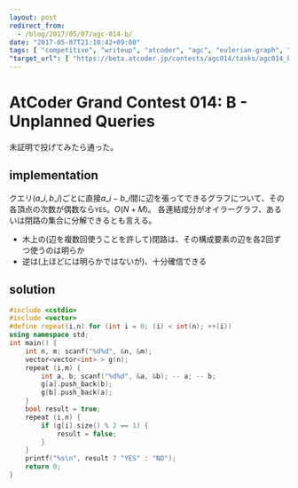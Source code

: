 ```yaml
---
layout: post
redirect_from:
  - /blog/2017/05/07/agc-014-b/
date: "2017-05-07T21:10:42+09:00"
tags: [ "competitive", "writeup", "atcoder", "agc", "eulerian-graph", "tree" ]
"target_url": [ "https://beta.atcoder.jp/contests/agc014/tasks/agc014_b" ]
---
```


# AtCoder Grand Contest 014: B - Unplanned Queries

未証明で投げてみたら通った。

## implementation

クエリ$(a\_i, b\_i)$ごとに直接$a\_i - b\_i$間に辺を張ってできるグラフについて、その各頂点の次数が偶数なら`YES`。$O(N + M)$。
各連結成分がオイラーグラフ、あるいは閉路の集合に分解できるとも言える。

-   木上の(辺を複数回使うことを許して)閉路は、その構成要素の辺を各$2$回ずつ使うのは明らか
-   逆は(上ほどには明らかではないが)、十分確信できる

## solution

``` c++
#include <cstdio>
#include <vector>
#define repeat(i,n) for (int i = 0; (i) < int(n); ++(i))
using namespace std;
int main() {
    int n, m; scanf("%d%d", &n, &m);
    vector<vector<int> > g(n);
    repeat (i,m) {
        int a, b; scanf("%d%d", &a, &b); -- a; -- b;
        g[a].push_back(b);
        g[b].push_back(a);
    }
    bool result = true;
    repeat (i,n) {
        if (g[i].size() % 2 == 1) {
            result = false;
        }
    }
    printf("%s\n", result ? "YES" : "NO");
    return 0;
}
```
